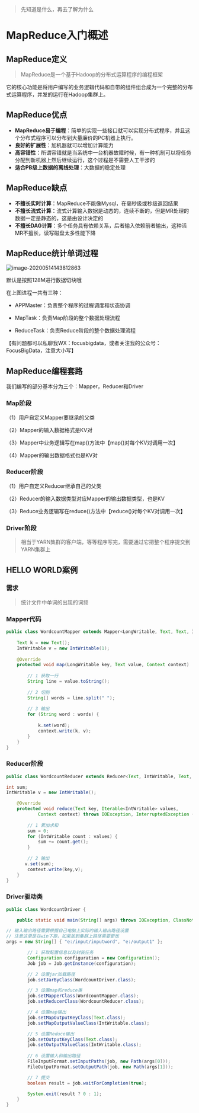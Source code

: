 > 先知道是什么，再去了解为什么

# MapReduce入门概述

## MapReduce定义

>MapReduce是一个基于Hadoop的分布式运算程序的编程框架

​	它的核心功能是将用户编写的业务逻辑代码和自带的组件组合成为一个完整的分布式运算程序，并发的运行在Hadoop集群上。

## MapReduce优点

+ **MapReduce易于编程**：简单的实现一些接口就可以实现分布式程序，并且这个分布式程序可以分布到大量廉价的PC机器上执行。
+ **良好的扩展性**：加机器就可以增加计算能力
+ **高容错性**：所谓容错就是当系统中一台机器故障时候，有一种机制可以将任务分配到新机器上然后继续运行，这个过程是不需要人工干涉的
+ **适合PB级上数据的离线处理**：大数据的稳定处理

## MapReduce缺点

+ **不擅长实时计算**：MapReduce不能像Mysql，在毫秒级或秒级返回结果
+ **不擅长流式计算**：流式计算输入数据是动态的，连续不断的，但是MR处理的数据一定是静态的，这是由设计决定的
+ **不擅长DAG计算**：多个任务具有依赖关系，后者输入依赖前者输出，这种活MR不擅长，读写磁盘太多性能下降



## MapReduce统计单词过程

![image-20200514143812863](C:\Users\ZYT\AppData\Roaming\Typora\typora-user-images\image-20200514143812863.png)

默认是按照128M进行数据切块哦

在上图进程一共有三种：

+ APPMaster：负责整个程序的过程调度和状态协调

+ MapTask：负责Map阶段的整个数据处理流程

+ ReduceTask：负责Reduce阶段的整个数据处理流程

【有问题都可以私聊我WX：focusbigdata，或者关注我的公众号：FocusBigData，注意大小写】

## MapReduce编程套路

我们编写的部分基本分为三个：Mapper，Reducer和Driver

### **Map阶段**

（1）用户自定义Mapper要继承的父类

（2）Mapper的输入数据格式是KV对

（3）Mapper中业务逻辑写在map()方法中【map()对每个KV对调用一次】

（4）Mapper的输出数据格式也是KV对

### **Reducer阶段**

（1）用户自定义Reducer继承自己的父类

（2）Reducer的输入数据类型对应Mapper的输出数据类型，也是KV

（3）Reduce业务逻辑写在reduce()方法中【reduce()对每个KV对调用一次】

### **Driver阶段**

> 相当于YARN集群的客户端，等等程序写完，需要通过它把整个程序提交到YARN集群上



## HELLO WORLD案例

### 需求

> 统计文件中单词的出现的词频

### Mapper代码

```java
public class WordcountMapper extends Mapper<LongWritable, Text, Text, IntWritable>{
	
	Text k = new Text();
	IntWritable v = new IntWritable(1);
	
	@Override
	protected void map(LongWritable key, Text value, Context context)	throws IOException, InterruptedException {
		
		// 1 获取一行
		String line = value.toString();
		
		// 2 切割
		String[] words = line.split(" ");
		
		// 3 输出
		for (String word : words) {
			
			k.set(word);
			context.write(k, v);
		}
	}
}
```

### Reducer阶段

```java
public class WordcountReducer extends Reducer<Text, IntWritable, Text, IntWritable>{

int sum;
IntWritable v = new IntWritable();

	@Override
	protected void reduce(Text key, Iterable<IntWritable> values,
			Context context) throws IOException, InterruptedException {
		
		// 1 累加求和
		sum = 0;
		for (IntWritable count : values) {
			sum += count.get();
		}
		
		// 2 输出
       v.set(sum);
		context.write(key,v);
	}
}
```

### Driver驱动类

```java
public class WordcountDriver {

	public static void main(String[] args) throws IOException, ClassNotFoundException, InterruptedException {

// 输入输出路径需要根据自己电脑上实际的输入输出路径设置
// 注意这里是在win下跑，如果放到集群上路径需要更改
args = new String[] { "e:/input/inputword", "e:/output1" };

		// 1 获取配置信息以及封装任务
		Configuration configuration = new Configuration();
		Job job = Job.getInstance(configuration);

		// 2 设置jar加载路径
		job.setJarByClass(WordcountDriver.class);

		// 3 设置map和reduce类
		job.setMapperClass(WordcountMapper.class);
		job.setReducerClass(WordcountReducer.class);

		// 4 设置map输出
		job.setMapOutputKeyClass(Text.class);
		job.setMapOutputValueClass(IntWritable.class);

		// 5 设置Reduce输出
		job.setOutputKeyClass(Text.class);
		job.setOutputValueClass(IntWritable.class);
		
		// 6 设置输入和输出路径
		FileInputFormat.setInputPaths(job, new Path(args[0]));
		FileOutputFormat.setOutputPath(job, new Path(args[1]));

		// 7 提交
		boolean result = job.waitForCompletion(true);

		System.exit(result ? 0 : 1);
	}
}
```









